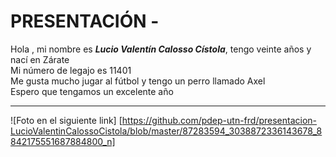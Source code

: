 # PRESENTACIÓN - 
  Hola , mi nombre es ***Lucio Valentín Calosso Cístola***, tengo veinte años y nací en Zárate  
    Mi número de legajo es 11401  
      Me gusta mucho jugar al fútbol y tengo un perro llamado Axel  
      Espero que tengamos un excelente año 
___
![Foto en el siguiente link] [https://github.com/pdep-utn-frd/presentacion-LucioValentinCalossoCistola/blob/master/87283594_3038872336143678_8842175551687884800_n]
